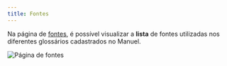 ```yaml
---
title: Fontes
---
```


Na página de [fontes](/fontes), é possível visualizar a **lista** de fontes utilizadas nos diferentes glossários cadastrados no Manuel.

![Página de fontes](guide/public/fontes.png)